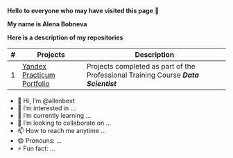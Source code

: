 **Hello to everyone who may have visited this page** 👋

**My name is Alena Bobneva**

**Here is a description of my repositories** 

| #  | Projects | Description | 
| -- | ----------------------------- | ------------- | 
| 1  | [Yandex Practicum Portfolio](https://github.com/allenbext/Portfolio) | Projects completed as part of the Professional Training Course ***Data Scientist*** |  



- 👋 Hi, I’m @allenbext
- 👀 I’m interested in ...
- 🌱 I’m currently learning ...
- 💞️ I’m looking to collaborate on ...
- 📫 How to reach me anytime ...
- 😄 Pronouns: ...
- ⚡ Fun fact: ...

<!---
allenbext/allenbext is a ✨ special ✨ repository because its `README.md` (this file) appears on your GitHub profile.
You can click the Preview link to take a look at your changes.
--->
